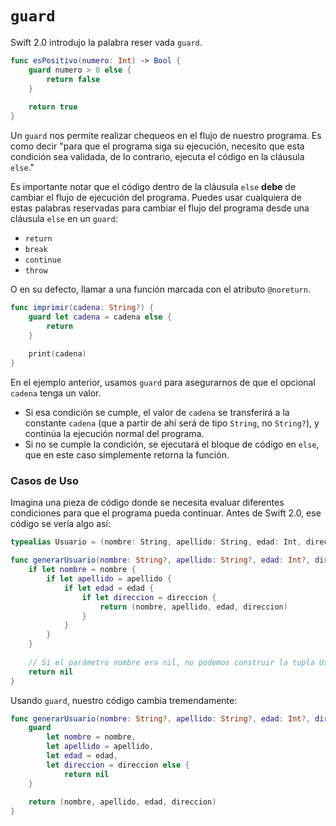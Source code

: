 # `guard`

Swift 2.0 introdujo la palabra reser vada `guard`. 

```swift
func esPositivo(numero: Int) -> Bool {
    guard numero > 0 else {
        return false
    }
    
    return true
}
```

Un `guard` nos permite realizar chequeos en el flujo de nuestro programa. Es como decir "para que el programa siga su ejecución, necesito que esta condición sea validada, de lo contrario, ejecuta el código en la cláusula `else`."

Es importante notar que el código dentro de la cláusula `else` **debe** de cambiar el flujo de ejecución del programa. Puedes usar cualquiera de estas palabras reservadas para cambiar el flujo del programa desde una cláusula `else` en un `guard`:

* `return`
* `break`
* `continue`
* `throw`

O en su defecto, llamar a una función marcada con el atributo `@noreturn`.

```swift
func imprimir(cadena: String?) {
    guard let cadena = cadena else {
        return
    }
    
    print(cadena)
}
```


En el ejemplo anterior, usamos `guard` para asegurarnos de que el opcional `cadena` tenga un valor. 

* Si esa condición se cumple, el valor de `cadena` se transferirá a la constante `cadena` (que a partir de ahí será de tipo `String`, no `String?`), y continúa la ejecución normal del programa.
* Si no se cumple la condición, se ejecutará el bloque de código en `else`, que en este caso simplemente retorna la función.


### Casos de Uso

Imagina una pieza de código donde se necesita evaluar diferentes condiciones para que el programa pueda continuar. Antes de Swift 2.0, ese código se vería algo así:

```swift
typealias Usuario = (nombre: String, apellido: String, edad: Int, direccion: String)

func generarUsuario(nombre: String?, apellido: String?, edad: Int?, direccion: String?) -> Usuario? {
    if let nombre = nombre {
        if let apellido = apellido {
            if let edad = edad {
                if let direccion = direccion {
                    return (nombre, apellido, edad, direccion)
                }
            }
        }
    }
    
    // Si el parámetro nombre era nil, no podemos construir la tupla Usuario
    return nil
}
```

Usando `guard`, nuestro código cambia tremendamente:

```swift
func generarUsuario(nombre: String?, apellido: String?, edad: Int?, direccion: String?) -> Usuario? {
    guard
        let nombre = nombre,
        let apellido = apellido,
        let edad = edad,
        let direccion = direccion else {
            return nil
    }
    
    return (nombre, apellido, edad, direccion)
}
```
